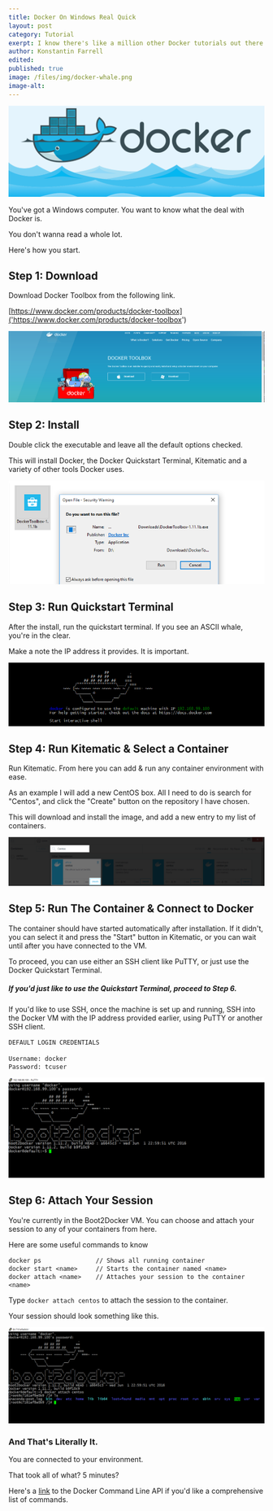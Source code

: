 ```yaml
---
title: Docker On Windows Real Quick
layout: post
category: Tutorial
exerpt: I know there's like a million other Docker tutorials out there at this point so I'm gonna keep this as short as possible. Here's how you get Docker running on Windows.
author: Konstantin Farrell
edited:
published: true
image: /files/img/docker-whale.png
image-alt:
---
```


![Docker Banner](/files/img/docker-facebook.png)

You've got a Windows computer. You want to know what the deal with Docker is.

You don't wanna read a whole lot.

Here's how you start.

## Step 1: Download

Download Docker Toolbox from the following link.

[https://www.docker.com/products/docker-toolbox]('https://www.docker.com/products/docker-toolbox')

![Docker main page](/files/img/docker-image-1.png)

## Step 2: Install

Double click the executable and leave all the default options checked.

This will install Docker, the Docker Quickstart Terminal, Kitematic and
a variety of other tools Docker uses.

![Docker Installer Dialog](/files/img/docker-image-2.png)

## Step 3: Run Quickstart Terminal

After the install, run the quickstart terminal.
If you see an ASCII whale, you're in the clear.

Make a note the IP address it provides. It is important.

![Docker Shell](/files/img/docker-screenshot.png)

## Step 4: Run Kitematic & Select a Container

Run Kitematic. From here you can add & run any container environment with ease.

As an example I will add a new CentOS box. All I need to do is search for "Centos", and click the
"Create" button on the repository I have chosen.

This will download and install the image, and add a new entry to my list of containers.

![Kitematic Search](/files/img/docker-kitematic-centos.png)

## Step 5: Run The Container & Connect to Docker

The container should have started automatically after installation. If it didn't, you can select
it and press the "Start" button in Kitematic, or you can wait until after you have connected to the VM.

To proceed, you can use either an SSH client like PuTTY, or just use the Docker Quickstart Terminal.

##### If you'd just like to use the Quickstart Terminal, proceed to Step 6.

If you'd like to use SSH, once the machine is set up and running, SSH into the Docker VM with
the IP address provided earlier, using PuTTY or another SSH client.

    DEFAULT LOGIN CREDENTIALS

    Username: docker
    Password: tcuser

![PuTTY Connect](/files/img/docker-putty.png)

## Step 6: Attach Your Session

You're currently in the Boot2Docker VM. You can choose and attach your session to any
of your containers from here.

Here are some useful commands to know

    docker ps               // Shows all running container
    docker start <name>     // Starts the container named <name>
    docker attach <name>    // Attaches your session to the container <name>

Type `docker attach centos` to attach the session to the container.

Your session should look something like this.

![Docker Attach](/files/img/docker-attach.png)

### And That's Literally It.

You are connected to your environment.

That took all of what? 5 minutes?

Here's a [link](https://docs.docker.com/engine/reference/commandline/) to the
Docker Command Line API if you'd like a comprehensive list of commands.
